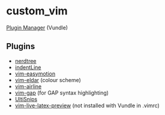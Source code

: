 # custom_vim

[Plugin Manager](https://github.com/VundleVim/Vundle.vim) (Vundle)

## Plugins

- [nerdtree](https://github.com/preservim/nerdtree)
- [indentLine](https://github.com/Yggdroot/indentLine)
- [vim-easymotion](https://github.com/easymotion/vim-easymotion)
- [vim-eldar](https://github.com/agude/vim-eldar) (colour scheme)
- [vim-airline](https://github.com/vim-airline/vim-airline)
- [vim-gap](https://github.com/petRUShka/vim-gap) (for GAP syntax highlighting)
- [UltiSnips](https://github.com/SirVer/ultisnips)
- [vim-live-latex-preview](https://github.com/xuhdev/vim-latex-live-preview) (not installed with Vundle in .vimrc)

